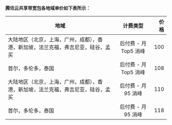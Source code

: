 **腾讯云共享带宽包各地域单价如下表所示：**

| 地域      | 计费类型      |价格  |     
| ---- |:---------:| ------:| 
| 大陆地区（北京，上海，广州，成都），香港，新加坡，法兰克福，弗吉尼亚，硅谷，孟买 | 后付费 - 月 Top5 消峰 | 100  |
| 首尔，多伦多，泰国  | 后付费 - 月 Top5 消峰|  108 |
| 大陆地区（北京，上海，广州，成都），香港，新加坡，法兰克福，弗吉尼亚，硅谷，孟买  | 后付费 - 月 95 消峰|  110 |
| 首尔，多伦多，泰国  | 后付费 - 月 95 消峰|  118 |
